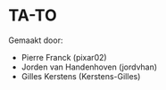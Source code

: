 # TA-TO

Gemaakt door:

* Pierre Franck (pixar02)
* Jorden van Handenhoven (jordvhan)
* Gilles Kerstens (Kerstens-Gilles)
